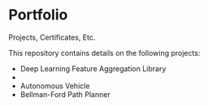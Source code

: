 # Portfolio
Projects, Certificates, Etc.

This repository contains details on the following projects:
- Deep Learning Feature Aggregation Library
- 
- Autonomous Vehicle 
- Bellman-Ford Path Planner

